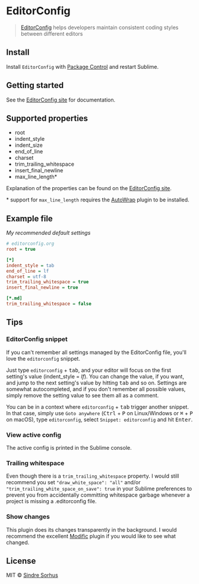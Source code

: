 # EditorConfig

> [EditorConfig](http://editorconfig.org) helps developers maintain consistent coding styles between different editors


## Install

Install `EditorConfig` with [Package Control](https://packagecontrol.io) and restart Sublime.


## Getting started

See the [EditorConfig site][] for documentation.


## Supported properties

- root
- indent_style
- indent_size
- end\_of\_line
- charset
- trim_trailing_whitespace
- insert_final_newline
- max_line_length*

Explanation of the properties can be found on the [EditorConfig site][].

\* support for `max_line_length` requires the [AutoWrap](https://github.com/randy3k/AutoWrap) plugin to be installed.

## Example file

*My recommended default settings*

```ini
# editorconfig.org
root = true

[*]
indent_style = tab
end_of_line = lf
charset = utf-8
trim_trailing_whitespace = true
insert_final_newline = true

[*.md]
trim_trailing_whitespace = false
```


## Tips

### EditorConfig snippet

If you can't remember all settings managed by the EditorConfig file, you'll love the `editorconfig` snippet.

Just type `editorconfig` + <kbd>tab</kbd>, and your editor will focus on the first setting's value (indent_style = *lf*). You can change the value, if you want, and jump to the next setting's value by hitting <kbd>tab</kbd> and so on. Settings are somewhat autocompleted, and if you don't remember all possible values, simply remove the setting value to see them all as a comment.

You can be in a context where `editorconfig` + <kbd>tab</kbd> trigger another snippet. In that case, simply use `Goto anywhere` (<kbd>Ctrl</kbd> + <kbd>P</kbd> on Linux/Windows or <kbd>⌘</kbd> + <kbd>P</kbd> on macOS), type `editorconfig`, select `Snippet: editorconfig` and hit <kbd>Enter</kbd>.

### View active config

The active config is printed in the Sublime console.

### Trailing whitespace

Even though there is a `trim_trailing_whitespace` property. I would still recommend you set `"draw_white_space": "all"` and/or `"trim_trailing_white_space_on_save": true` in your Sublime preferences to prevent you from accidentally committing whitespace garbage whenever a project is missing a .editorconfig file.

### Show changes

This plugin does its changes transparently in the background. I would recommend the excellent [Modific](https://github.com/gornostal/Modific) plugin if you would like to see what changed.


## License

MIT © [Sindre Sorhus](https://sindresorhus.com)


[EditorConfig site]: http://editorconfig.org
